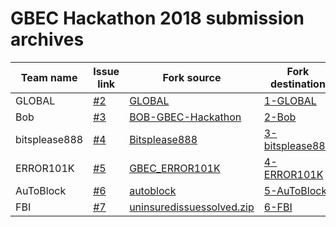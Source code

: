 # GBEC Hackathon 2018 submission archives

Team name | Issue link | Fork source | Fork destination
--------- | ---------- | ----------- | ----------------
GLOBAL |[#2](https://github.com/GoBlockchainNetwork/HackathonMalaysia2018/issues/2) | [GLOBAL](https://github.com/keyahkc97/GLOBAL) | [1-GLOBAL](https://github.com/GoBlockchainNetwork/HackathonMalaysia2018/tree/master/submissions/1-GLOBAL)
Bob |[#3](https://github.com/GoBlockchainNetwork/HackathonMalaysia2018/issues/3) | [BOB-GBEC-Hackathon](https://github.com/cheelim1357/BOB-GBEC-Hackathon) | [2-Bob](https://github.com/GoBlockchainNetwork/HackathonMalaysia2018/tree/master/submissions/2-Bob)
bitsplease888 |[#4](https://github.com/GoBlockchainNetwork/HackathonMalaysia2018/issues/4) | [Bitsplease888](https://gitlab.com/RickyNg0107/Bitsplease888) | [3-bitsplease888](https://github.com/GoBlockchainNetwork/HackathonMalaysia2018/tree/master/submissions/3-bitsplease888)
ERROR101K |[#5](https://github.com/GoBlockchainNetwork/HackathonMalaysia2018/issues/5) | [GBEC_ERROR101K](https://github.com/waixiong/GBEC_ERROR101K) | [4-ERROR101K](https://github.com/GoBlockchainNetwork/HackathonMalaysia2018/tree/master/submissions/4-ERROR101K)
AuToBlock |[#6](https://github.com/GoBlockchainNetwork/HackathonMalaysia2018/issues/6) | [autoblock](https://github.com/pythondev1/autoblock) | [5-AuToBlock](https://github.com/GoBlockchainNetwork/HackathonMalaysia2018/tree/master/submissions/5-AuToBlock)
FBI |[#7](https://github.com/GoBlockchainNetwork/HackathonMalaysia2018/issues/7) | [uninsuredissuessolved.zip](https://github.com/GoBlockchainNetwork/HackathonMalaysia2018/files/2683369/uninsuredissuessolved.zip) | [6-FBI](https://github.com/GoBlockchainNetwork/HackathonMalaysia2018/tree/master/submissions/6-FBI)